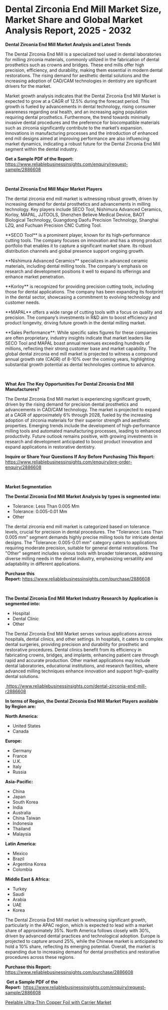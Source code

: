 <p><h1>Dental Zirconia End Mill Market Size, Market Share and Global Market Analysis Report, 2025 - 2032</h1></p><p><strong>Dental Zirconia End Mill Market Analysis and Latest Trends</strong></p>
<p><p>The Dental Zirconia End Mill is a specialized tool used in dental laboratories for milling zirconia materials, commonly utilized in the fabrication of dental prosthetics such as crowns and bridges. These end mills offer high precision, efficiency, and durability, making them essential in modern dental restorations. The rising demand for aesthetic dental solutions and the increasing adoption of CAD/CAM technologies in dentistry are significant drivers for the market.</p><p>Market growth analysis indicates that the Dental Zirconia End Mill Market is expected to grow at a CAGR of 12.5% during the forecast period. This growth is fueled by advancements in dental technology, rising consumer awareness regarding oral health, and an increasing aging population requiring dental prosthetics. Furthermore, the trend towards minimally invasive dental procedures and the preference for biocompatible materials such as zirconia significantly contribute to the market’s expansion. Innovations in manufacturing processes and the introduction of enhanced end mill designs aimed at improving performance are also influencing market dynamics, indicating a robust future for the Dental Zirconia End Mill segment within the dental industry.</p></p>
<p><strong>Get a Sample PDF of the Report:&nbsp;</strong> <a href="https://www.reliablebusinessinsights.com/enquiry/request-sample/2886608?utm_campaign=2296&utm_medium=2&utm_source=Github&utm_content=ia&utm_term=13032025&utm_id=dental-zirconia-end-mill">https://www.reliablebusinessinsights.com/enquiry/request-sample/2886608</a></p>
<p>&nbsp;</p>
<p><strong>Dental Zirconia End Mill Major Market Players</strong></p>
<p><p>The dental zirconia end mill market is witnessing robust growth, driven by increasing demand for dental prosthetics and advancements in milling technology. Key players include SECO Tool, Nishimura Advanced Ceramics, Korloy, MAPAL, JJTOOLS, Shenzhen Believe Medical Device, BAOT Biological Technology, Guangdong Daofu Precision Technology, Shanghai LZQ, and Fuchuan Precision CNC Cutting Tool.</p><p>**SECO Tool** is a prominent player, known for its high-performance cutting tools. The company focuses on innovation and has a strong product portfolio that enables it to capture a significant market share. Its robust distribution channels and global presence support ongoing growth. </p><p>**Nishimura Advanced Ceramics** specializes in advanced ceramic materials, including dental milling tools. The company's emphasis on research and development positions it well to expand its offerings and enhance market penetration.</p><p>**Korloy** is recognized for providing precision cutting tools, including those for dental applications. The company has been expanding its footprint in the dental sector, showcasing a commitment to evolving technology and customer needs.</p><p>**MAPAL** offers a wide range of cutting tools with a focus on quality and precision. The company’s investments in R&D aim to boost efficiency and product longevity, driving future growth in the dental milling market.</p><p>**Sales Performance**: While specific sales figures for these companies are often proprietary, industry insights indicate that market leaders like SECO Tool and MAPAL boast annual revenues exceeding hundreds of millions, reflecting their strong customer base and market capability. The global dental zirconia end mill market is projected to witness a compound annual growth rate (CAGR) of 8-10% over the coming years, highlighting substantial growth potential as dental technologies continue to advance.</p></p>
<p>&nbsp;</p>
<p><strong>What Are The Key Opportunities For Dental Zirconia End Mill Manufacturers?</strong></p>
<p><p>The Dental Zirconia End Mill market is experiencing significant growth, driven by the rising demand for precision dental prosthetics and advancements in CAD/CAM technology. The market is projected to expand at a CAGR of approximately 6% through 2028, fueled by the increasing adoption of zirconia materials for their superior strength and aesthetic properties. Emerging trends include the development of high-performance milling tools and automated manufacturing processes, leading to enhanced productivity. Future outlook remains positive, with growing investments in research and development anticipated to boost product innovation and expand applications in restorative dentistry.</p></p>
<p><strong>Inquire or Share Your Questions If Any Before Purchasing This Report:</strong> <a href="https://www.reliablebusinessinsights.com/enquiry/pre-order-enquiry/2886608?utm_campaign=2296&utm_medium=2&utm_source=Github&utm_content=ia&utm_term=13032025&utm_id=dental-zirconia-end-mill">https://www.reliablebusinessinsights.com/enquiry/pre-order-enquiry/2886608</a></p>
<p>&nbsp;</p>
<p><strong>Market Segmentation</strong></p>
<p><strong>The Dental Zirconia End Mill Market Analysis by types is segmented into:</strong></p>
<p><ul><li> Tolerance: Less Than 0.005 Mm</li><li>Tolerance: 0.005-0.01 Mm</li><li>Other </li></ul></p>
<p><p>The dental zirconia end mill market is categorized based on tolerance levels, crucial for precision in dental procedures. The "Tolerance: Less Than 0.005 mm" segment demands highly precise milling tools for intricate dental designs. The "Tolerance: 0.005-0.01 mm" category caters to applications requiring moderate precision, suitable for general dental restorations. The "Other" segment includes various tools with broader tolerances, addressing diverse milling needs in the dental industry, emphasizing versatility and adaptability in different applications.</p></p>
<p><strong>Purchase this Report:&nbsp;</strong><a href="https://www.reliablebusinessinsights.com/purchase/2886608?utm_campaign=2296&utm_medium=2&utm_source=Github&utm_content=ia&utm_term=13032025&utm_id=dental-zirconia-end-mill">https://www.reliablebusinessinsights.com/purchase/2886608</a></p>
<p>&nbsp;</p>
<p><strong>The Dental Zirconia End Mill Market Industry Research by Application is segmented into:</strong></p>
<p><ul><li> Hospital</li><li>Dental Clinic</li><li>Other </li></ul></p>
<p><p>The Dental Zirconia End Mill Market serves various applications across hospitals, dental clinics, and other settings. In hospitals, it caters to complex dental surgeries, providing precision and durability for prosthetic and restorative procedures. Dental clinics benefit from its efficiency in fabricating crowns, bridges, and implants, enhancing patient care through rapid and accurate production. Other market applications may include dental laboratories, educational institutions, and research facilities, where advanced milling techniques enhance innovation and support high-quality dental solutions.</p></p>
<p><a href="https://www.reliablebusinessinsights.com/dental-zirconia-end-mill-r2886608?utm_campaign=2296&utm_medium=2&utm_source=Github&utm_content=ia&utm_term=13032025&utm_id=dental-zirconia-end-mill">&nbsp;https://www.reliablebusinessinsights.com/dental-zirconia-end-mill-r2886608</a></p>
<p><strong>In terms of Region, the Dental Zirconia End Mill Market Players available by Region are:</strong></p>
<p>
    <p> <strong> North America: </strong>
        <ul>
            <li>United States</li>
            <li>Canada</li>
        </ul>
        </p> 
    <p> <strong> Europe: </strong>
        <ul>
            <li>Germany</li>
            <li>France</li>
            <li>U.K.</li>
            <li>Italy</li>
            <li>Russia</li>
        </ul>
        </p> 
    <p> <strong> Asia-Pacific: </strong>
        <ul>
            <li>China</li>
            <li>Japan</li>
            <li>South Korea</li>
            <li>India</li>
            <li>Australia</li>
            <li>China Taiwan</li>
            <li>Indonesia</li>
            <li>Thailand</li>
            <li>Malaysia</li>
        </ul>
        </p> 
    <p> <strong> Latin America: </strong>
        <ul>
            <li>Mexico</li>
            <li>Brazil</li>
            <li>Argentina Korea</li>
            <li>Colombia</li>
        </ul>
        </p> 
    <p> <strong> Middle East & Africa: </strong>
        <ul>
            <li>Turkey</li>
            <li>Saudi</li>
            <li>Arabia</li>
            <li>UAE</li>
            <li>Korea</li>
        </ul>
    </p>
    </p>
<p><p>The Dental Zirconia End Mill market is witnessing significant growth, particularly in the APAC region, which is expected to lead with a market share of approximately 35%. North America follows closely with 30%, driven by advanced dental practices and technological adoption. Europe is projected to capture around 25%, while the Chinese market is anticipated to hold a 10% share, reflecting its emerging potential. Overall, the market is expanding due to increasing demand for dental prosthetics and restorative procedures across these regions.</p></p>
<p><strong>Purchase this Report: </strong><a href="https://www.reliablebusinessinsights.com/purchase/2886608?utm_campaign=2296&utm_medium=2&utm_source=Github&utm_content=ia&utm_term=13032025&utm_id=dental-zirconia-end-mill">https://www.reliablebusinessinsights.com/purchase/2886608</a></p>
<p>&nbsp;<strong>Get a Sample PDF of the Report:&nbsp;&nbsp;</strong><a href="https://www.reliablebusinessinsights.com/enquiry/request-sample/2886608?utm_campaign=2296&utm_medium=2&utm_source=Github&utm_content=ia&utm_term=13032025&utm_id=dental-zirconia-end-mill">https://www.reliablebusinessinsights.com/enquiry/request-sample/2886608</a></p>
<p><strong></strong></p>
<p><p><a href="https://github.com/tambraunrue691969/Market-Research-Report-List-1/blob/main/peelable-ultra-thin-copper-foil-with-carrier-market.md?utm_campaign=2296&utm_medium=2&utm_source=Github&utm_content=ia&utm_term=13032025&utm_id=dental-zirconia-end-mill">Peelable Ultra-Thin Copper Foil with Carrier Market</a></p></p>